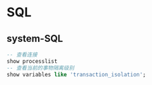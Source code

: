 # SQL

## system-SQL
~~~sql
-- 查看连接
show processlist
-- 查看当前的事物隔离级别
show variables like 'transaction_isolation';
~~~